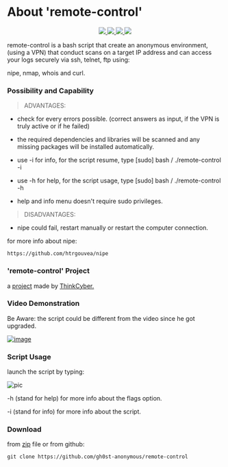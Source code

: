 # About 'remote-control'

<p align="center">
   </a>
      <a href="https://github.com/gh0st-anonymous/analyzer">
      <img src="https://img.shields.io/badge/Version-1.0.0-darkgreen">
        <img src="https://img.shields.io/badge/Release%20Date-march%202022-purple">
  <img src="https://shields.io/badge/Bash-100%25-066da5">
  <img src="https://shields.io/badge/Platform-Linux-darkred">
    </a>
  </p>
</p>

remote-control is a bash script that create an anonymous environment, (using a VPN) that conduct scans on a target IP address and can access your logs securely via ssh, telnet, ftp using:

nipe, nmap, whois and curl.

### Possibility and Capability

> ADVANTAGES:

- check for every errors possible. (correct answers as input, if the VPN is truly active or if he failed)

- the required dependencies and libraries will be scanned and any missing packages will be installed automatically.

- use -i for info, for the script resume, type [sudo] bash  / ./remote-control -i

- use -h for help, for the script usage, type [sudo] bash  / ./remote-control -h

- help and info menu doesn't require sudo privileges.

> DISADVANTAGES:

- nipe could fail, restart manually or restart the computer connection.

for more info about nipe:

    https://github.com/htrgouvea/nipe


### 'remote-control' Project

a [project](https://github.com/gh0st-anonymous/remote-control/files/9871434/project.pdf) made by [ThinkCyber.](https://www.thinkcyber.co.il/)


### Video Demonstration

Be Aware: the script could be different from the video since he got upgraded.

[![image](https://user-images.githubusercontent.com/102325071/198853005-f82774e4-c08c-44d6-89e5-114b9785075b.jpg)](https://www.youtube.com/watch?v=Ghh3wMwek1M)

### Script Usage

launch the script by typing:

![pic](https://user-images.githubusercontent.com/102325071/199060394-f54341b5-aeff-4317-ab45-efdb329ca70a.png)


-h (stand for help) for more info about the flags option.

-i (stand for info) for more info about the script.

### Download

from [zip](https://github.com/gh0st-anonymous/remote-control/files/9916813/remote.control.zip) file or from github: 

    git clone https://github.com/gh0st-anonymous/remote-control
